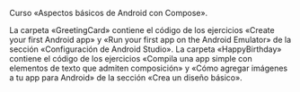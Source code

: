 Curso «Aspectos básicos de Android con Compose».

La carpeta «GreetingCard» contiene el código de los ejercicios «Create your first Android app» y «Run your first app on the Android Emulator» de la sección «Configuración de Android Studio».
La carpeta «HappyBirthday» contiene el código de los ejercicios «Compila una app simple con elementos de texto que admiten composición» y «Cómo agregar imágenes a tu app para Android» de la sección «Crea un diseño básico».